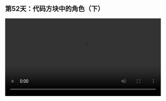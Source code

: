 ## 第52天：代码方块中的角色（下）
 

<video width="100%" controls controlslist="nodownload nofullscreen noremoteplayback" disablePictureInPicture>
  <source src="https://api.keepwork.com/ts-storage/siteFiles/14546/raw#1593682840260session52.webm" type="video/webm">
  <source src="https://api.keepwork.com/ts-storage/siteFiles/14547/raw#1593682846236session52small.mp4" type="video/mp4" />
   
  你的浏览器不支持播放
</video>


### 字幕

我们看这三个角色都是同一个代码方块中的角色。
**它们有不同的时间起点。**
我们点开这个代码方块旁边的电影方块。
选择**模型**。
我们看第0帧是一个小机器人模型。
**它在第0，1000，2000和3000帧的地方分别使用了不同的模型。**
比如在3000帧时角色是一只螃蟹。
我们现在打开代码方块中的角色，
在这里添加一个角色，默认时间起点为0，是一个小机器人。
我们把这个时间起点改为刚刚的3000。
角色就变成了螃蟹。
如果你希望对角色做更多的DIY，可以在这里添加用户数据。
并当角色被克隆时，通过代码读取这里的自定义用户数据，
改变角色的外观。
我们可以将这三个代码方块中的角色物品，
全部拿到玩家的手中。
这样我们用鼠标滚轮快速地切换到某个代码角色物品。
点击 **+** 按钮，快速地添加新的代码角色到场景中。
和搭建场景非常相似。

### 动手练习
模仿制作一个相同的有多个透明物体的电影方块。